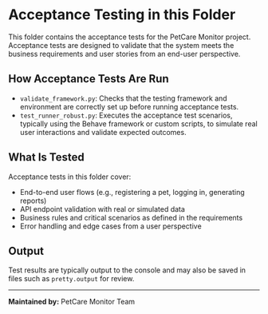 

# Acceptance Testing in this Folder

This folder contains the acceptance tests for the PetCare Monitor project. Acceptance tests are designed to validate that the system meets the business requirements and user stories from an end-user perspective.

## How Acceptance Tests Are Run

- `validate_framework.py`: Checks that the testing framework and environment are correctly set up before running acceptance tests.
- `test_runner_robust.py`: Executes the acceptance test scenarios, typically using the Behave framework or custom scripts, to simulate real user interactions and validate expected outcomes.

## What Is Tested

Acceptance tests in this folder cover:
- End-to-end user flows (e.g., registering a pet, logging in, generating reports)
- API endpoint validation with real or simulated data
- Business rules and critical scenarios as defined in the requirements
- Error handling and edge cases from a user perspective

## Output

Test results are typically output to the console and may also be saved in files such as `pretty.output` for review.

---
**Maintained by:** PetCare Monitor Team